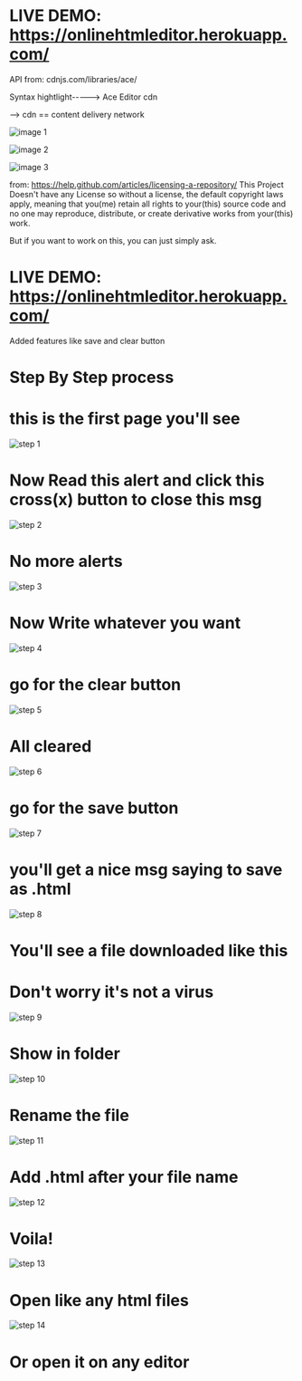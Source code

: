 # LIVE DEMO: https://onlinehtmleditor.herokuapp.com/


API from: cdnjs.com/libraries/ace/

Syntax hightlight----->  Ace Editor cdn

--> cdn == content delivery network


![image 1](https://raw.githubusercontent.com/chayandatta/Online-Editor/master/screenshot%201.png)

![image 2](https://raw.githubusercontent.com/chayandatta/Online-Editor/master/screenshot%202.png)

![image 3](https://raw.githubusercontent.com/chayandatta/Online-Editor/master/screenshot%203.png)

from: https://help.github.com/articles/licensing-a-repository/
This Project Doesn't have any License so
without a license, the default copyright laws apply, meaning that you(me) retain all rights to your(this) source code and no one may reproduce, distribute, or create derivative works from your(this) work.

But if you want to work on this, you can just simply ask.
# LIVE DEMO: https://onlinehtmleditor.herokuapp.com/

Added features like save and clear button

# Step By Step process

# this is the first page you'll see
![step 1](chrome_2018-11-05_10-26-15.png)
# Now Read this alert and click this cross(x) button to close this msg
![step 2](chrome_2018-11-05_10-26-26.png)
# No more alerts
![step 3](chrome_2018-11-05_10-26-39.png)
# Now Write whatever you want
![step 4](chrome_2018-11-05_10-27-12.png)
# go for the clear button
![step 5](chrome_2018-11-05_10-27-22.png)
# All cleared
![step 6](chrome_2018-11-05_10-26-39.png)
# go for the save button
![step 7](chrome_2018-11-05_10-28-13.png)
# you'll get a nice msg saying to save as .html
![step 8](chrome_2018-11-05_10-28-26.png)
# You'll see a file downloaded like this
# Don't worry it's not a virus
![step 9](chrome_2018-11-05_10-28-50.png)
# Show in folder
![step 10](2018-11-05_10-28-59.png)
# Rename the file
![step 11](2018-11-05_10-29-26.png)
# Add .html after your file name
![step 12](explorer_2018-11-05_10-29-47.png)
# Voila! 
![step 13](explorer_2018-11-05_10-29-57.png)
# Open like any html files
![step 14](chrome_2018-11-05_10-30-11.png)
# Or open it on any editor

